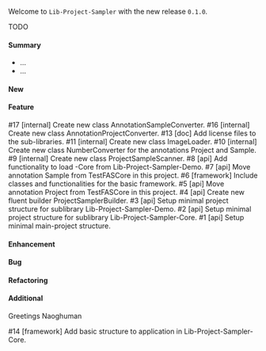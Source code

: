 Welcome to `Lib-Project-Sampler` with the new release `0.1.0`.

TODO



#### Summary
* ...
* ...



#### New



#### Feature
#17 [internal] Create new class AnnotationSampleConverter.
#16 [internal] Create new class AnnotationProjectConverter.
#13 [doc] Add license files to the sub-libraries.
#11 [internal] Create new class ImageLoader.
#10 [internal] Create new class NumberConverter for the annotations Project and Sample.
#9 [internal] Create new class ProjectSampleScanner.
#8 [api] Add functionality to load -Core from Lib-Project-Sampler-Demo.
#7 [api] Move annotation Sample from TestFASCore in this project.
#6 [framework] Include classes and functionalities for the basic framework.
#5 [api] Move annotation Project from TestFASCore in this project.
#4 [api] Create new fluent builder ProjectSamplerBuilder.
#3 [api] Setup minimal project structure for sublibrary Lib-Project-Sampler-Demo.
#2 [api] Setup minimal project structure for sublibrary Lib-Project-Sampler-Core.
#1 [api] Setup minimal main-project structure.



#### Enhancement



#### Bug



#### Refactoring



#### Additional



Greetings
Naoghuman



[//]: # (Issues which will be integrated in this release)
#14 [framework] Add basic structure to application in Lib-Project-Sampler-Core.



[//]: # (Links)
[Apache Log4j 2]:https://logging.apache.org/log4j/2.0/index.html
[JavaFX]:http://docs.oracle.com/javase/8/javase-clienttechnologies.htm
[Maven]:http://maven.apache.org/


